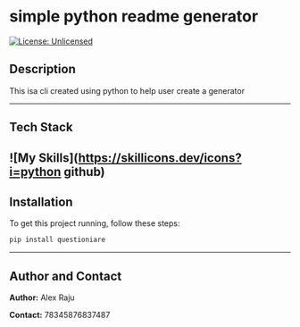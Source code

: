 # simple python readme generator

[![License: Unlicensed](https://img.shields.io/badge/License-Unlicensed-blue.svg)](https://choosealicense.com/licenses/unlicensed/)

## Description

This isa  cli created using python to help user create a generator

---

## Tech Stack

![My Skills](https://skillicons.dev/icons?i=python github)
---

## Installation

To get this project running, follow these steps:

```bash
pip install questioniare
```

---

## Author and Contact

**Author:** Alex Raju

**Contact:** 78345876837487

